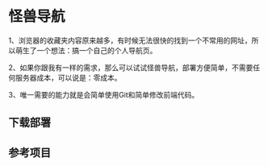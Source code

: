 # 怪兽导航

1、浏览器的收藏夹内容原来越多，有时候无法很快的找到一个不常用的网址，所以萌生了一个想法：搞一个自己的个人导航页。

2、如果你跟我有一样的需求，那么可以试试怪兽导航，部署方便简单，不需要任何服务器成本，可以说是：零成本。

3、唯一需要的能力就是会简单使用Git和简单修改前端代码。

## 下载部署







## 参考项目



